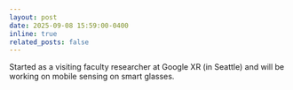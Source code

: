 ```yaml
---
layout: post
date: 2025-09-08 15:59:00-0400
inline: true
related_posts: false
---
```


Started as a visiting faculty researcher at Google XR (in Seattle) and will be working on mobile sensing on smart glasses.
